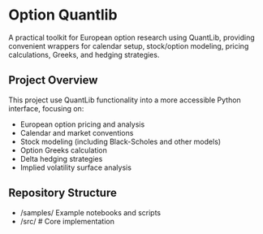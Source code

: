 # Option Quantlib

A practical toolkit for European option research using QuantLib, providing convenient wrappers for calendar setup, stock/option modeling, pricing calculations, Greeks, and hedging strategies.

## Project Overview

This project use QuantLib functionality into a more accessible Python interface, focusing on:
- European option pricing and analysis
- Calendar and market conventions
- Stock modeling (including Black-Scholes and other models)
- Option Greeks calculation
- Delta hedging strategies
- Implied volatility surface analysis

## Repository Structure

- /samples/ Example notebooks and scripts
- /src/ # Core implementation
